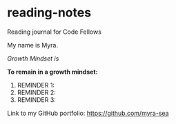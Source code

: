 # reading-notes
Reading journal for Code Fellows

My name is Myra.

*Growth Mindset is* 

**To remain in a growth mindset:**
1.  REMINDER 1:
2. REMINDER 2:
3. REMINDER 3:

Link to my GitHub portfolio: https://github.com/myra-sea
